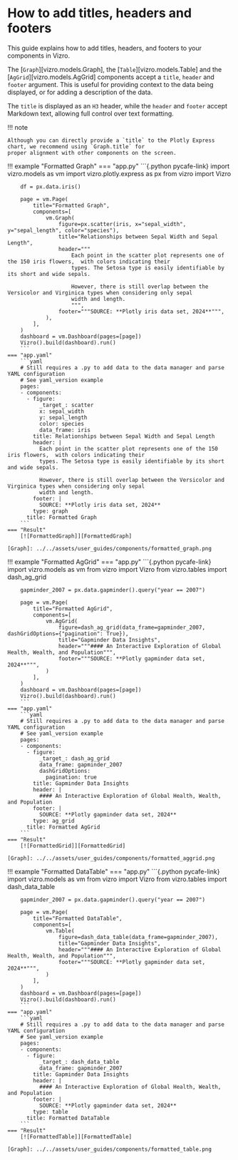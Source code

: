 # How to add titles, headers and footers

This guide explains how to add titles, headers, and footers to your components in Vizro.

The [`Graph`][vizro.models.Graph], the [`Table`][vizro.models.Table] and the [`AgGrid`][vizro.models.AgGrid] components
accept a `title`, `header` and `footer` argument. This is useful for providing context to the data being
displayed, or for adding a description of the data.

The `title` is displayed as an `H3` header, while the `header` and `footer` accept Markdown text,
allowing full control over text formatting.


!!! note

    Although you can directly provide a `title` to the Plotly Express chart, we recommend using `Graph.title` for
    proper alignment with other components on the screen.


!!! example "Formatted Graph"
    === "app.py"
        ```{.python pycafe-link}
        import vizro.models as vm
        import vizro.plotly.express as px
        from vizro import Vizro

        df = px.data.iris()

        page = vm.Page(
            title="Formatted Graph",
            components=[
                vm.Graph(
                    figure=px.scatter(iris, x="sepal_width", y="sepal_length", color="species"),
                    title="Relationships between Sepal Width and Sepal Length",
                    header="""
                        Each point in the scatter plot represents one of the 150 iris flowers,  with colors indicating their
                        types. The Setosa type is easily identifiable by its short and wide sepals.

                        However, there is still overlap between the Versicolor and Virginica types when considering only sepal
                        width and length.
                        """,
                    footer="""SOURCE: **Plotly iris data set, 2024**""",
                ),
            ],
        )
        dashboard = vm.Dashboard(pages=[page])
        Vizro().build(dashboard).run()
        ```
    === "app.yaml"
        ```yaml
        # Still requires a .py to add data to the data manager and parse YAML configuration
        # See yaml_version example
        pages:
        - components:
          - figure:
              _target_: scatter
              x: sepal_width
              y: sepal_length
              color: species
              data_frame: iris
            title: Relationships between Sepal Width and Sepal Length
            header: |
              Each point in the scatter plot represents one of the 150 iris flowers,  with colors indicating their
              types. The Setosa type is easily identifiable by its short and wide sepals.

              However, there is still overlap between the Versicolor and Virginica types when considering only sepal
              width and length.
            footer: |
              SOURCE: **Plotly iris data set, 2024**
            type: graph
          title: Formatted Graph
        ```
    === "Result"
        [![FormattedGraph]][FormattedGraph]

    [Graph]: ../../assets/user_guides/components/formatted_graph.png


!!! example "Formatted AgGrid"
    === "app.py"
        ```{.python pycafe-link}
        import vizro.models as vm
        from vizro import Vizro
        from vizro.tables import dash_ag_grid

        gapminder_2007 = px.data.gapminder().query("year == 2007")

        page = vm.Page(
            title="Formatted AgGrid",
            components=[
                vm.AgGrid(
                    figure=dash_ag_grid(data_frame=gapminder_2007, dashGridOptions={"pagination": True}),
                    title="Gapminder Data Insights",
                    header="""#### An Interactive Exploration of Global Health, Wealth, and Population""",
                    footer="""SOURCE: **Plotly gapminder data set, 2024**""",
                )
            ],
        )
        dashboard = vm.Dashboard(pages=[page])
        Vizro().build(dashboard).run()
        ```
    === "app.yaml"
        ```yaml
        # Still requires a .py to add data to the data manager and parse YAML configuration
        # See yaml_version example
        pages:
        - components:
          - figure:
              _target_: dash_ag_grid
              data_frame: gapminder_2007
              dashGridOptions:
                pagination: true
            title: Gapminder Data Insights
            header: |
              #### An Interactive Exploration of Global Health, Wealth, and Population
            footer: |
              SOURCE: **Plotly gapminder data set, 2024**
            type: ag_grid
          title: Formatted AgGrid
        ```
    === "Result"
        [![FormattedGrid]][FormattedGrid]

    [Graph]: ../../assets/user_guides/components/formatted_aggrid.png



!!! example "Formatted DataTable"
    === "app.py"
        ```{.python pycafe-link}
        import vizro.models as vm
        from vizro import Vizro
        from vizro.tables import dash_data_table

        gapminder_2007 = px.data.gapminder().query("year == 2007")

        page = vm.Page(
            title="Formatted DataTable",
            components=[
                vm.Table(
                    figure=dash_data_table(data_frame=gapminder_2007),
                    title="Gapminder Data Insights",
                    header="""#### An Interactive Exploration of Global Health, Wealth, and Population""",
                    footer="""SOURCE: **Plotly gapminder data set, 2024**""",
                )
            ],
        )
        dashboard = vm.Dashboard(pages=[page])
        Vizro().build(dashboard).run()
        ```
    === "app.yaml"
        ```yaml
        # Still requires a .py to add data to the data manager and parse YAML configuration
        # See yaml_version example
        pages:
        - components:
          - figure:
              _target_: dash_data_table
              data_frame: gapminder_2007
            title: Gapminder Data Insights
            header: |
              #### An Interactive Exploration of Global Health, Wealth, and Population
            footer: |
              SOURCE: **Plotly gapminder data set, 2024**
            type: table
          title: Formatted DataTable
        ```
    === "Result"
        [![FormattedTable]][FormattedTable]

    [Graph]: ../../assets/user_guides/components/formatted_table.png
